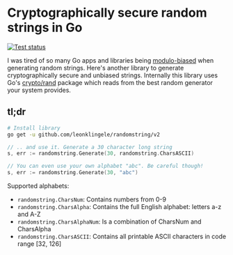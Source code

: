 # Cryptographically secure random strings in Go

[![Test status](https://github.com/leonklingele/randomstring/actions/workflows/test.yml/badge.svg)](https://github.com/leonklingele/randomstring/actions/workflows/test.yml)

I was tired of so many Go apps and libraries being [modulo-biased](https://stackoverflow.com/a/10984975) when generating random strings.
Here's another library to generate cryptographically secure and unbiased strings.
Internally this library uses Go's [crypto/rand](https://golang.org/pkg/crypto/rand/) package which reads from the best random generator your system provides.

## tl;dr

```sh
# Install library
go get -u github.com/leonklingele/randomstring/v2
```

```go
// .. and use it. Generate a 30 character long string
s, err := randomstring.Generate(30, randomstring.CharsASCII)
```

```go
// You can even use your own alphabet "abc". Be careful though!
s, err := randomstring.Generate(30, "abc")
```

Supported alphabets:

- `randomstring.CharsNum`: Contains numbers from 0-9
- `randomstring.CharsAlpha`: Contains the full English alphabet: letters a-z and A-Z
- `randomstring.CharsAlphaNum`: Is a combination of CharsNum and CharsAlpha
- `randomstring.CharsASCII`: Contains all printable ASCII characters in code range [32, 126]
